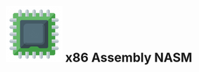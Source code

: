 ---
title: <img src='https://github.com/jotavare/jotavare.github.io/blob/main/assets/icons/cpu.png?raw=true'> x86 Assembly NASM
permalink: /x86_assembly_nasm/
layout: default
nav_order: 6
---